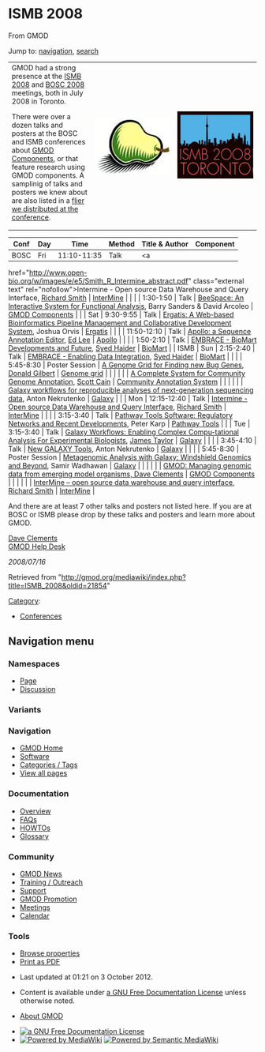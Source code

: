 <div id="mw-page-base" class="noprint">

</div>

<div id="mw-head-base" class="noprint">

</div>

<div id="content" class="mw-body" role="main">

<span id="top"></span>

<div id="mw-js-message" style="display:none;">

</div>



# <span dir="auto">ISMB 2008</span>

<div id="bodyContent">

<div id="siteSub">

From GMOD

</div>

<div id="contentSub">

</div>

<div id="jump-to-nav" class="mw-jump">

Jump to: [navigation](#mw-navigation), [search](#p-search)

</div>

<div id="mw-content-text" class="mw-content-ltr" lang="en" dir="ltr">

<table>
<colgroup>
<col style="width: 33%" />
<col style="width: 33%" />
<col style="width: 33%" />
</colgroup>
<tbody>
<tr class="odd">
<td>GMOD had a strong presence at the <a
href="http://www.iscb.org/ismb2008/" class="external text"
rel="nofollow">ISMB 2008</a> and <a
href="http://open-bio.org/wiki/BOSC_2008" class="external text"
rel="nofollow">BOSC 2008</a> meetings, both in July 2008 in Toronto.
<p>There were over a dozen talks and posters at the BOSC and ISMB
conferences about <a href="GMOD_Components" title="GMOD Components">GMOD
Components</a>, or that feature research using GMOD components. A
samplinig of talks and posters we knew about are also listed in a <a
href="../mediawiki/images/2/2e/GMODatISMB2008.pdf" class="internal"
title="GMODatISMB2008.pdf">flier we distributed at the
conference</a>.</p></td>
<td><a href="File:BoscPear.png" class="image" title="BOSC 2008"><img
src="../mediawiki/images/a/ad/BoscPear.png" width="161" height="115"
alt="BOSC 2008" /></a></td>
<td><a href="File:ISMB2008Skyline.png" class="image"
title="ISMB 2008"><img
src="../mediawiki/images/0/0f/ISMB2008Skyline.png" width="167"
height="136" alt="ISMB 2008" /></a></td>
</tr>
</tbody>
</table>

| Conf | Day | Time | Method | Title & Author | Component |
|----|----|----|----|----|----|
| BOSC | Fri | 11:10-11:35 | Talk | <a
href="http://www.open-bio.org/w/images/e/e5/Smith_R_Intermine_abstract.pdf"
class="external text" rel="nofollow">Intermine - Open source Data
Warehouse and Query Interface</a>, [Richard Smith](User:Rsmith "User:Rsmith") | [InterMine](InterMine "InterMine") |
|  |  | 1:30-1:50 | Talk | <a
href="http://www.open-bio.org/w/images/2/27/Sanders_Arcoleo_BeeSpace_abstract.pdf"
class="external text" rel="nofollow">BeeSpace: An Interactive System for
Functional Analysis</a>, Barry Sanders & David Arcoleo | [GMOD Components](GMOD_Components "GMOD Components") |
|  | Sat | 9:30-9:55 | Talk | <a
href="http://www.open-bio.org/w/images/5/59/Orvis_Ergatis_abstract.pdf"
class="external text" rel="nofollow">Ergatis: A Web-based Bioinformatics
Pipeline Management and Collaborative Development System</a>, Joshua Orvis | <a href="Ergatis" class="mw-redirect" title="Ergatis">Ergatis</a> |
|  |  | 11:50-12:10 | Talk | <a href="http://www.open-bio.org/w/images/3/3a/Lee_Apollo_abstract.pdf"
class="external text" rel="nofollow">Apollo: a Sequence Annotation
Editor</a>, [Ed Lee](User:Elee "User:Elee") | [Apollo](Apollo.1 "Apollo") |
|  |  | 1:50-2:10 | Talk | <a
href="http://www.open-bio.org/w/images/1/10/Haider_EMBRACE_abstract.pdf"
class="external text" rel="nofollow">EMBRACE - BioMart Developments and
Future</a>, [Syed Haider](User:SyedHaider "User:SyedHaider") | [BioMart](BioMart "BioMart") |
| ISMB | Sun | 2:15-2:40 | Talk | <a href="http://www.iscb.org/ismb2008/techtrack.php#TT05#TT05"
class="external text" rel="nofollow">EMBRACE - Enabling Data
Integration</a>, [Syed Haider](User:SyedHaider "User:SyedHaider") | [BioMart](BioMart "BioMart") |
|  |  | 5:45-8:30 | Poster Session | <a href="http://www.iscb.org/uploaded/css/24/3011.pdf"
class="external text" rel="nofollow">A Genome Grid for Finding new Bug
Genes</a>, [Donald Gilbert](User:Dongilbert "User:Dongilbert") | [Genome grid](Genome_grid "Genome grid") |
|  |  |  |  | <a href="http://www.iscb.org/uploaded/css/32/10042.pdf"
class="external text" rel="nofollow">A Complete System for Community
Genome Annotation</a>, [Scott Cain](User:Scott "User:Scott") | [Community Annotation System](Community_Annotation_System "Community Annotation System") |
|  |  |  |  | <a href="http://www.iscb.org/uploaded/css/32/4298.pdf"
class="external text" rel="nofollow">Galaxy workflows for reproducible
analyses of next-generation sequencing data</a>, Anton Nekrutenko | [Galaxy](Galaxy.1 "Galaxy") |
|  | Mon | 12:15-12:40 | Talk | <a href="http://www.iscb.org/ismb2008/techtrack.php#TT15#TT15"
class="external text" rel="nofollow">Intermine - Open source Data
Warehouse and Query Interface</a>, [Richard Smith](User:Rsmith "User:Rsmith") | [InterMine](InterMine "InterMine") |
|  |  | 3:15-3:40 | Talk | <a href="http://www.iscb.org/ismb2008/techtrack.php#TT20#TT20"
class="external text" rel="nofollow">Pathway Tools Software: Regulatory
Networks and Recent Developments</a>, Peter Karp | [Pathway Tools](Pathway_Tools.1 "Pathway Tools") |
|  | Tue | 3:15-3:40 | Talk | <a href="http://www.iscb.org/ismb2008/techtrack.php#TT30#TT30"
class="external text" rel="nofollow">Galaxy Workflows: Enabling Complex
Compu-tational Analysis For Experimental Biologists</a>, [James Taylor](User:JamesTaylor "User:JamesTaylor") | [Galaxy](Galaxy.1 "Galaxy") |
|  |  | 3:45-4:10 | Talk | <a href="http://www.iscb.org/ismb2008/techtrack.php#TT31#TT31"
class="external text" rel="nofollow">New GALAXY Tools</a>, Anton Nekrutenko | [Galaxy](Galaxy.1 "Galaxy") |
|  |  | 5:45-8:30 | Poster Session | <a href="http://www.iscb.org/uploaded/css/24/2988.pdf"
class="external text" rel="nofollow">Metagenomic Analysis with Galaxy:
Windshield Genomics and Beyond</a>, Samir Wadhawan | [Galaxy](Galaxy.1 "Galaxy") |
|  |  |  |  | <a href="http://www.iscb.org/uploaded/css/24/2817.pdf"
class="external text" rel="nofollow">GMOD: Managing genomic data from
emerging model organisms, Dave Clements</a> | [GMOD Components](GMOD_Components "GMOD Components") |
|  |  |  |  | <a href="http://www.iscb.org/uploaded/css/32/4204.pdf"
class="external text" rel="nofollow">InterMine – open source data
warehouse and query interface</a>, [Richard Smith](User:Rsmith "User:Rsmith") | [InterMine](InterMine "InterMine") |

And there are at least 7 other talks and posters not listed here. If you
are at BOSC or ISMB please drop by these talks and posters and learn
more about GMOD.

[Dave Clements](User:Clements "User:Clements")  
[GMOD Help Desk](GMOD_Help_Desk "GMOD Help Desk")

*2008/07/16*

</div>

<div class="printfooter">

Retrieved from
"<http://gmod.org/mediawiki/index.php?title=ISMB_2008&oldid=21854>"

</div>

<div id="catlinks" class="catlinks">

<div id="mw-normal-catlinks" class="mw-normal-catlinks">

[Category](Special:Categories "Special:Categories"):

- [Conferences](Category:Conferences "Category:Conferences")

</div>

</div>

<div class="visualClear">

</div>

</div>

</div>

<div id="mw-navigation">

## Navigation menu

<div id="mw-head">



<div id="left-navigation">

<div id="p-namespaces" class="vectorTabs" role="navigation"
aria-labelledby="p-namespaces-label">

### Namespaces

- <span id="ca-nstab-main"><a href="ISMB_2008" accesskey="c"
  title="View the content page [c]">Page</a></span>
- <span id="ca-talk"><a
  href="http://gmod.org/mediawiki/index.php?title=Talk:ISMB_2008&amp;action=edit&amp;redlink=1"
  accesskey="t"
  title="Discussion about the content page [t]">Discussion</a></span>

</div>

<div id="p-variants" class="vectorMenu emptyPortlet" role="navigation"
aria-labelledby="p-variants-label">

### 

### Variants[](#)

<div class="menu">

</div>

</div>

</div>

<div id="right-navigation">





</div>



</div>

</div>

</div>

<div id="mw-panel">

<div id="p-logo" role="banner">

<a href="Main_Page"
style="background-image: url(../images/GMOD-cogs.png);"
title="Visit the main page"></a>

</div>

<div id="p-Navigation" class="portal" role="navigation"
aria-labelledby="p-Navigation-label">

### Navigation

<div class="body">

- <span id="n-GMOD-Home">[GMOD Home](Main_Page)</span>
- <span id="n-Software">[Software](GMOD_Components)</span>
- <span id="n-Categories-.2F-Tags">[Categories /
  Tags](Categories)</span>
- <span id="n-View-all-pages">[View all pages](Special:AllPages)</span>

</div>

</div>

<div id="p-Documentation" class="portal" role="navigation"
aria-labelledby="p-Documentation-label">

### Documentation

<div class="body">

- <span id="n-Overview">[Overview](Overview)</span>
- <span id="n-FAQs">[FAQs](Category:FAQ)</span>
- <span id="n-HOWTOs">[HOWTOs](Category:HOWTO)</span>
- <span id="n-Glossary">[Glossary](Glossary)</span>

</div>

</div>

<div id="p-Community" class="portal" role="navigation"
aria-labelledby="p-Community-label">

### Community

<div class="body">

- <span id="n-GMOD-News">[GMOD News](GMOD_News)</span>
- <span id="n-Training-.2F-Outreach">[Training /
  Outreach](Training_and_Outreach)</span>
- <span id="n-Support">[Support](Support)</span>
- <span id="n-GMOD-Promotion">[GMOD Promotion](GMOD_Promotion)</span>
- <span id="n-Meetings">[Meetings](Meetings)</span>
- <span id="n-Calendar">[Calendar](Calendar)</span>

</div>

</div>

<div id="p-tb" class="portal" role="navigation"
aria-labelledby="p-tb-label">

### Tools

<div class="body">


- <span id="t-smwbrowselink"><a href="Special:Browse/ISMB_2008" rel="smw-browse">Browse
  properties</a></span>
- <span id="t-pdf">[Print as
  PDF](http://gmod.org/mediawiki/index.php?title=Special:PdfPrint&page=ISMB_2008)</span>

</div>

</div>

</div>

</div>

<div id="footer" role="contentinfo">

- <span id="footer-info-lastmod">Last updated at 01:21 on 3 October
  2012.</span>
<!-- - <span id="footer-info-viewcount">45,651 page views.</span> -->
- <span id="footer-info-copyright">Content is available under
  <a href="http://www.gnu.org/licenses/fdl-1.3.html" class="external"
  rel="nofollow">a GNU Free Documentation License</a> unless otherwise
  noted.</span>

<!-- -->

- <span id="footer-places-about">[About
  GMOD](GMOD:About "GMOD:About")</span>

<!-- -->

- <span id="footer-copyrightico">[<img src="http://www.gnu.org/graphics/gfdl-logo-small.png" width="88"
  height="31" alt="a GNU Free Documentation License" />](http://www.gnu.org/licenses/fdl-1.3.html)</span>
- <span id="footer-poweredbyico">[<img
  src="../mediawiki/skins/common/images/poweredby_mediawiki_88x31.png"
  width="88" height="31" alt="Powered by MediaWiki" />](http://www.mediawiki.org/)
  [<img
  src="../mediawiki/extensions/SemanticMediaWiki/resources/images/smw_button.png"
  width="88" height="31" alt="Powered by Semantic MediaWiki" />](https://www.semantic-mediawiki.org/wiki/Semantic_MediaWiki)</span>

<div style="clear:both">

</div>

</div>

